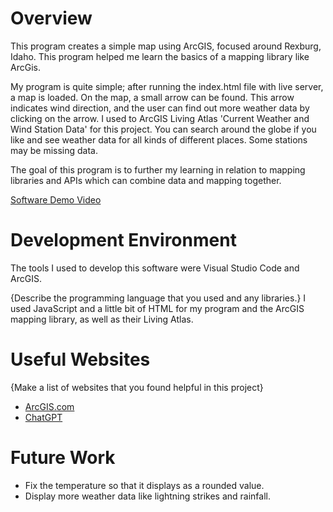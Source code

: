 # Overview
This program creates a simple map using ArcGIS, focused around Rexburg, Idaho. This program helped me learn the basics of a mapping library like ArcGis. 

My program is quite simple; after running the index.html file with live server, a map is loaded. On the map, a small arrow can be found. This arrow indicates
wind direction, and the user can find out more weather data by clicking on the arrow. I used to ArcGIS Living Atlas 'Current Weather and Wind Station Data'
for this project. You can search around the globe if you like and see weather data for all kinds of different places.
Some stations may be missing data.

The goal of this program is to further my learning in relation to mapping libraries and APIs which can combine data and mapping together.

[Software Demo Video](https://youtu.be/eePvG0LM6O0)

# Development Environment
The tools I used to develop this software were Visual Studio Code and ArcGIS.

{Describe the programming language that you used and any libraries.}
I used JavaScript and a little bit of HTML for my program and the ArcGIS mapping library, as well as their Living Atlas.
# Useful Websites

{Make a list of websites that you found helpful in this project}
* [ArcGIS.com](https://developers.arcgis.com/)
* [ChatGPT](chat.openai.com)

# Future Work
* Fix the temperature so that it displays as a rounded value.
* Display more weather data like lightning strikes and rainfall.
